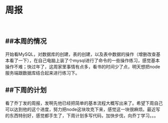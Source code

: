 周报
===

<br />

##本周的情况
---------------
开始看MySQL，对数据库的创建，表的创建，以及表中数据的操作（增删改查基本看了一下），在自己电脑上装了个mysql进行了命令的一些操作练习，感觉基本操作不难；快过年了，这周家里事情有点多，看书的时间少了点，明天想把node服务端跟数据库结合起来进行练习下。


##下周的计划
---------------
看了乔丁发的周报，发啊先他已经把简单的基本流程大概写出来了。希望下周自己可以达到他的这个进度，努力把node这块攻克下来，感觉这一块很麻烦。最近写的东西特别好，感觉都手生了，下周计划多写代码，加快步伐，向乔丁学习。。。
